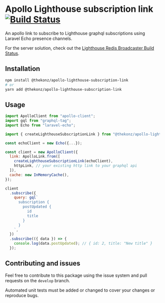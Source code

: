 # Apollo Lighthouse subscription link [![Build Status](https://travis-ci.org/thekonz/apollo-lighthouse-subscription-link.svg?branch=master)](https://travis-ci.org/thekonz/apollo-lighthouse-subscription-link)

An apollo link to subscribe to Lighthouse graphql subscriptions using Laravel Echo presence channels.

For the server solution, check out the [Lighthouse Redis Broadcaster Build Status](https://github.com/thekonz/lighthouse-redis-broadcaster).

## Installation

```bash
npm install @thekonz/apollo-lighthouse-subscription-link
# or
yarn add @thekonz/apollo-lighthouse-subscription-link
```

## Usage

```javascript
import ApolloClient from "apollo-client";
import gql from "graphql-tag";
import Echo from "laravel-echo";

import { createLighthouseSubscriptionLink } from "@thekonz/apollo-lighthouse-subscription-link";

const echoClient = new Echo({...});

const client = new ApolloClient({
  link: ApolloLink.from([
    createLighthouseSubscriptionLink(echoClient),
    httpLink, // your existing http link to your graphql api
  ]),
  cache: new InMemoryCache(),
});

client
  .subscribe({
    query: gql`
      subscription {
        postUpdated {
          id
          title
        }
      }
    `,
  })
  .subscribe(({ data }) => {
    console.log(data.postUpdated); // { id: 2, title: "New title" }
  });
```

## Contributing and issues

Feel free to contribute to this package using the issue system and pull requests on the `develop` branch.

Automated unit tests must be added or changed to cover your changes or reproduce bugs.
